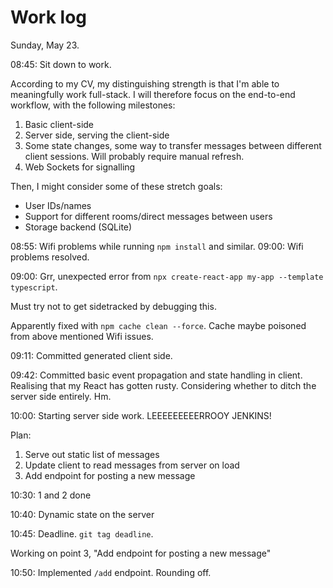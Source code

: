 Work log
========

Sunday, May 23.

08:45: Sit down to work.

According to my CV, my distinguishing strength is that I'm able to meaningfully
work full-stack. I will therefore focus on the end-to-end workflow, with the
following milestones:

 1. Basic client-side
 2. Server side, serving the client-side
 3. Some state changes, some way to transfer messages between different client
    sessions. Will probably require manual refresh.
 4. Web Sockets for signalling

Then, I might consider some of these stretch goals:
 * User IDs/names
 * Support for different rooms/direct messages between users
 * Storage backend (SQLite)

08:55: Wifi problems while running `npm install` and similar.
09:00: Wifi problems resolved.

09:00: Grr, unexpected error from `npx create-react-app my-app --template typescript`.

Must try not to get sidetracked by debugging this.

Apparently fixed with `npm cache clean --force`. Cache maybe poisoned from
above mentioned Wifi issues.

09:11: Committed generated client side.

09:42: Committed basic event propagation and state handling in client.
Realising that my React has gotten rusty. Considering whether to ditch the
server side entirely. Hm.

10:00: Starting server side work. LEEEEEEEEERROOY JENKINS!

Plan:

 1. Serve out static list of messages
 2. Update client to read messages from server on load
 3. Add endpoint for posting a new message

10:30: 1 and 2 done

10:40: Dynamic state on the server

10:45: Deadline. `git tag deadline`.

Working on point 3, "Add endpoint for posting a new message"

10:50: Implemented `/add` endpoint. Rounding off.

